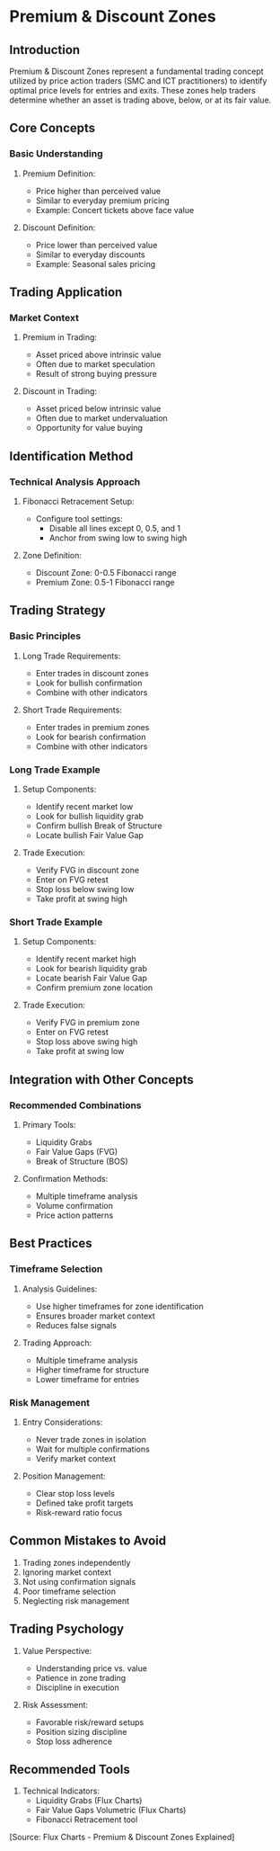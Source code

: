 # Premium & Discount Zones

## Introduction
Premium & Discount Zones represent a fundamental trading concept utilized by price action traders (SMC and ICT practitioners) to identify optimal price levels for entries and exits. These zones help traders determine whether an asset is trading above, below, or at its fair value.

## Core Concepts

### Basic Understanding
1. Premium Definition:
   - Price higher than perceived value
   - Similar to everyday premium pricing
   - Example: Concert tickets above face value

2. Discount Definition:
   - Price lower than perceived value
   - Similar to everyday discounts
   - Example: Seasonal sales pricing

## Trading Application

### Market Context
1. Premium in Trading:
   - Asset priced above intrinsic value
   - Often due to market speculation
   - Result of strong buying pressure

2. Discount in Trading:
   - Asset priced below intrinsic value
   - Often due to market undervaluation
   - Opportunity for value buying

## Identification Method

### Technical Analysis Approach
1. Fibonacci Retracement Setup:
   - Configure tool settings:
     * Disable all lines except 0, 0.5, and 1
     * Anchor from swing low to swing high
   
2. Zone Definition:
   - Discount Zone: 0-0.5 Fibonacci range
   - Premium Zone: 0.5-1 Fibonacci range

## Trading Strategy

### Basic Principles
1. Long Trade Requirements:
   - Enter trades in discount zones
   - Look for bullish confirmation
   - Combine with other indicators

2. Short Trade Requirements:
   - Enter trades in premium zones
   - Look for bearish confirmation
   - Combine with other indicators

### Long Trade Example
1. Setup Components:
   - Identify recent market low
   - Look for bullish liquidity grab
   - Confirm bullish Break of Structure
   - Locate bullish Fair Value Gap

2. Trade Execution:
   - Verify FVG in discount zone
   - Enter on FVG retest
   - Stop loss below swing low
   - Take profit at swing high

### Short Trade Example
1. Setup Components:
   - Identify recent market high
   - Look for bearish liquidity grab
   - Locate bearish Fair Value Gap
   - Confirm premium zone location

2. Trade Execution:
   - Verify FVG in premium zone
   - Enter on FVG retest
   - Stop loss above swing high
   - Take profit at swing low

## Integration with Other Concepts

### Recommended Combinations
1. Primary Tools:
   - Liquidity Grabs
   - Fair Value Gaps (FVG)
   - Break of Structure (BOS)

2. Confirmation Methods:
   - Multiple timeframe analysis
   - Volume confirmation
   - Price action patterns

## Best Practices

### Timeframe Selection
1. Analysis Guidelines:
   - Use higher timeframes for zone identification
   - Ensures broader market context
   - Reduces false signals

2. Trading Approach:
   - Multiple timeframe analysis
   - Higher timeframe for structure
   - Lower timeframe for entries

### Risk Management
1. Entry Considerations:
   - Never trade zones in isolation
   - Wait for multiple confirmations
   - Verify market context

2. Position Management:
   - Clear stop loss levels
   - Defined take profit targets
   - Risk-reward ratio focus

## Common Mistakes to Avoid
1. Trading zones independently
2. Ignoring market context
3. Not using confirmation signals
4. Poor timeframe selection
5. Neglecting risk management

## Trading Psychology
1. Value Perspective:
   - Understanding price vs. value
   - Patience in zone trading
   - Discipline in execution

2. Risk Assessment:
   - Favorable risk/reward setups
   - Position sizing discipline
   - Stop loss adherence

## Recommended Tools
1. Technical Indicators:
   - Liquidity Grabs (Flux Charts)
   - Fair Value Gaps Volumetric (Flux Charts)
   - Fibonacci Retracement tool

[Source: Flux Charts - Premium & Discount Zones Explained]
